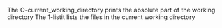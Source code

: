 The O-current_working_directory prints the absolute part of the working directory 
The 1-listit lists the files in the current working directory
